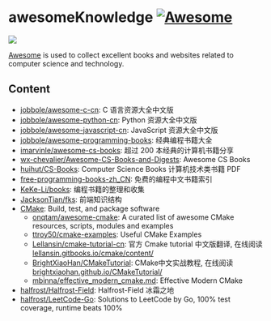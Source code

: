 # awesomeKnowledge [![Awesome](https://cdn.rawgit.com/sindresorhus/awesome/d7305f38d29fed78fa85652e3a63e154dd8e8829/media/badge.svg)](https://github.com/sindresorhus/awesome)

![](https://github.com/halfrost/halfrost/blob/master/icons/header_.png)

[Awesome](https://parg.co/bCgo) is used to collect excellent books and websites related to computer science and technology.

## Content

- [jobbole/awesome-c-cn](https://github.com/jobbole/awesome-c-cn): C 语言资源大全中文版
- [jobbole/awesome-python-cn](https://github.com/jobbole/awesome-python-cn): Python 资源大全中文版
- [jobbole/awesome-javascript-cn](https://github.com/jobbole/awesome-javascript-cn): JavaScript 资源大全中文版
- [jobbole/awesome-programming-books](https://github.com/jobbole/awesome-programming-books): 经典编程书籍大全
- [imarvinle/awesome-cs-books](https://github.com/imarvinle/awesome-cs-books): 超过 200 本经典的计算机书籍分享
- [wx-chevalier/Awesome-CS-Books-and-Digests](https://github.com/wx-chevalier/Awesome-CS-Books-and-Digests): Awesome CS Books
- [huihut/CS-Books](https://github.com/huihut/CS-Books/tree/master): Computer Science Books 计算机技术类书籍 PDF
- [free-programming-books-zh_CN](https://github.com/justjavac/free-programming-books-zh_CN): 免费的编程中文书籍索引
- [KeKe-Li/books](https://github.com/KeKe-Li/books): 编程书籍的整理和收集
- [JacksonTian/fks](https://github.com/JacksonTian/fks): 前端知识结构
- [CMake](https://github.com/onqtam/awesome-cmake): Build, test, and package software
  - [onqtam/awesome-cmake](https://github.com/onqtam/awesome-cmake): A curated list of awesome CMake resources, scripts, modules and examples
  - [ttroy50/cmake-examples](https://github.com/ttroy50/cmake-examples): Useful CMake Examples
  - [Lellansin/cmake-tutorial-cn](https://github.com/Lellansin/cmake-tutorial-cn): 官方 Cmake tutorial 中文版翻译, 在线阅读 [lellansin.gitbooks.io/cmake/content/](https://lellansin.gitbooks.io/cmake/content/)
  - [BrightXiaoHan/CMakeTutorial](https://github.com/BrightXiaoHan/CMakeTutorial): CMake中文实战教程, 在线阅读 [brightxiaohan.github.io/CMakeTutorial/](https://brightxiaohan.github.io/CMakeTutorial/)
  - [mbinna/effective_modern_cmake.md](https://gist.github.com/mbinna/c61dbb39bca0e4fb7d1f73b0d66a4fd1): Effective Modern CMake
- [halfrost/Halfrost-Field](https://github.com/halfrost/Halfrost-Field): Halfrost-Field 冰霜之地
- [halfrost/LeetCode-Go](https://github.com/halfrost/LeetCode-Go): Solutions to LeetCode by Go, 100% test coverage, runtime beats 100%
